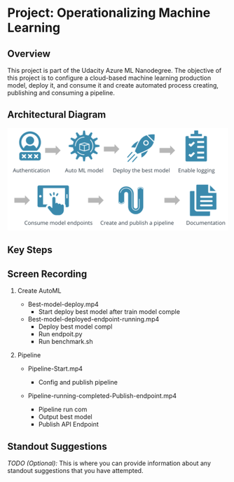 
# Project: Operationalizing Machine Learning
## Overview	
This project is part of the Udacity Azure ML Nanodegree. The objective of this project is to configure a cloud-based machine learning production model, deploy it, and consume it and create automated process creating, publishing and consuming a pipeline.	

## Architectural Diagram
![](../sample_screenshots/Architectural_Diagram.png)

## Key Steps


## Screen Recording
1. Create AutoML
	- Best-model-deploy.mp4
		+ Start deploy best model after train model comple
	- Best-model-deployed-endpoint-running.mp4
		+ Deploy best model compl
		+ Run endpoit.py
		+ Run benchmark.sh
		
2. Pipeline
	- Pipeline-Start.mp4
		+ Config and publish pipeline
		
	- Pipeline-running-completed-Publish-endpoint.mp4
		+ Pipeline run com
		+ Output best model
		+ Publish API Endpoint
		

## Standout Suggestions
*TODO (Optional):* This is where you can provide information about any standout suggestions that you have attempted.
